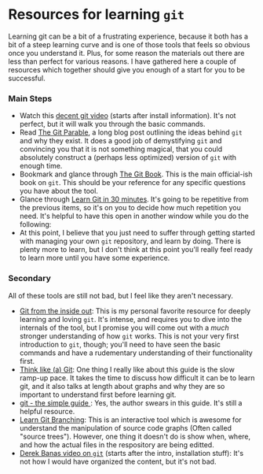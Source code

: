 # Resources for learning `git`

Learning git can be a bit of a frustrating experience, because it both has a bit of a steep learning curve and is one of those tools that feels so obvious once you understand it.  Plus, for some reason the materials out there are less than perfect for various reasons.  I have gathered here a couple of resources which together should give you enough of a start for you to be successful.

### Main Steps
* Watch this [decent git video](https://youtu.be/Y9XZQO1n_7c?t=154) (starts after install information).  It's not perfect, but it will walk you through the basic commands.
* Read [The Git Parable](http://tom.preston-werner.com/2009/05/19/the-git-parable.html), a long blog post outlining the ideas behind `git` and why they exist.  It does a good job of demystifying `git` and convincing you that it is not something magical, that you could absolutely construct a (perhaps less optimized) version of `git` with enough time.
* Bookmark and glance through [The Git Book](https://git-scm.com/book/en/v2).  This is the main official-ish book on `git`.  This should be your reference for any specific questions you have about the tool.
* Glance through [Learn Git in 30 minutes](https://tutorialzine.com/2016/06/learn-git-in-30-minutes).  It's going to be repetitive from the previous items, so it's on you to decide how much repetition you need.  It's helpful to have this open in another window while you do the following:
* At this point, I believe that you just need to suffer through getting started with managing your own `git` repository, and learn by doing. There is plenty more to learn, but I don't think at this point you'll really feel ready to learn more until you have some experience.

### Secondary
All of these tools are still not bad, but I feel like they aren't necessary.

* [Git from the inside out](https://codewords.recurse.com/issues/two/git-from-the-inside-out): This is my personal favorite resource for deeply learning and loving `git`.  It's intense, and requires you to dive into the internals of the tool, but I promise you will come out with a *much* stronger understanding of how `git` works.  This is not your very first introduction to `git`, though; you'll need to have seen the basic commands and have a rudementary understanding of their functionality first.
* [Think like (a) Git](http://think-like-a-git.net/sections/graphs-and-git.html): One thing I really like about this guide is the slow ramp-up pace. It takes the time to discuss how difficult it can be to learn git, and it also talks at length about graphs and why they are so important to understand first before learning git.
* [git - the simple guide ](http://rogerdudler.github.io/git-guide/): Yes, the author swears in this guide.  It's still a helpful resource.
* [Learn Git Branching](https://learngitbranching.js.org/): This is an interactive tool which is awesome for understand the manipulation of source code graphs (Often called "source trees").  However, one thing it doesn't do is show when, where, and how the actual files in the respository are being editted.
* [Derek Banas video on `git`](https://youtu.be/r63f51ce84A?t=395) (starts after the intro, installation stuff): It's not how I would have organized the content, but it's not bad.
